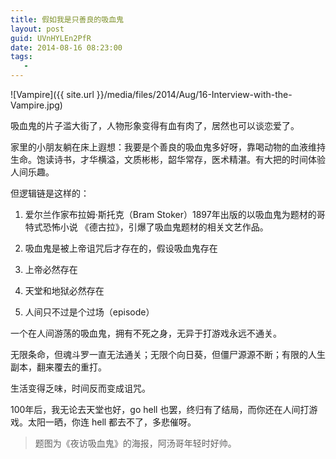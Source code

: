 ```yaml
---
title: 假如我是只善良的吸血鬼
layout: post
guid: UVnHYLEn2PfR
date: 2014-08-16 08:23:00
tags:
   - 
---
```



![Vampire]({{ site.url }}/media/files/2014/Aug/16-Interview-with-the-Vampire.jpg)

吸血鬼的片子滥大街了，人物形象变得有血有肉了，居然也可以谈恋爱了。


家里的小朋友躺在床上遐想：我要是个善良的吸血鬼多好呀，靠喝动物的血液维持生命。饱读诗书，才华横溢，文质彬彬，韶华常存，医术精湛。有大把的时间体验人间乐趣。


但逻辑链是这样的：

1. 爱尔兰作家布拉姆·斯托克（Bram Stoker）1897年出版的以吸血鬼为题材的哥特式恐怖小说 《德古拉》，引爆了吸血鬼题材的相关文艺作品。

2. 吸血鬼是被上帝诅咒后才存在的，假设吸血鬼存在

3. 上帝必然存在

4. 天堂和地狱必然存在

5. 人间只不过是个过场（episode）


一个在人间游荡的吸血鬼，拥有不死之身，无异于打游戏永远不通关。

无限条命，但魂斗罗一直无法通关；无限个向日葵，但僵尸源源不断；有限的人生副本，翻来覆去的重打。

生活变得乏味，时间反而变成诅咒。


100年后，我无论去天堂也好，go hell 也罢，终归有了结局，而你还在人间打游戏。太阳一晒，你连 hell 都去不了，多悲催呀。


> 题图为《夜访吸血鬼》的海报，阿汤哥年轻时好帅。

